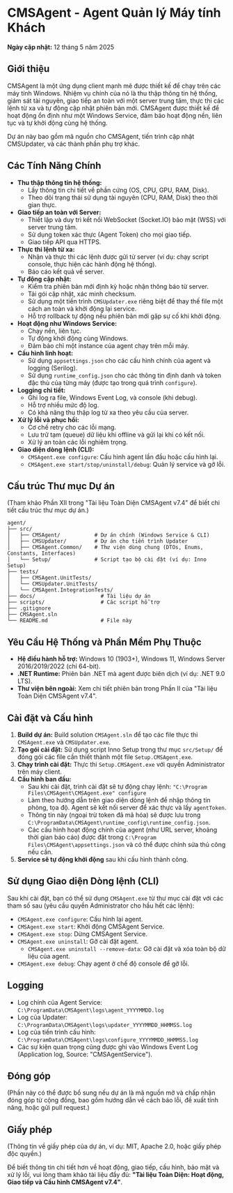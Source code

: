 # CMSAgent - Agent Quản lý Máy tính Khách

**Ngày cập nhật:** 12 tháng 5 năm 2025

## Giới thiệu

CMSAgent là một ứng dụng client mạnh mẽ được thiết kế để chạy trên các máy tính Windows. Nhiệm vụ chính của nó là thu thập thông tin hệ thống, giám sát tài nguyên, giao tiếp an toàn với một server trung tâm, thực thi các lệnh từ xa và tự động cập nhật phiên bản mới. CMSAgent được thiết kế để hoạt động ổn định như một Windows Service, đảm bảo hoạt động nền, liên tục và tự khởi động cùng hệ thống.

Dự án này bao gồm mã nguồn cho CMSAgent, tiến trình cập nhật CMSUpdater, và các thành phần phụ trợ khác.

## Các Tính Năng Chính

- **Thu thập thông tin hệ thống:**
    - Lấy thông tin chi tiết về phần cứng (OS, CPU, GPU, RAM, Disk).
    - Theo dõi trạng thái sử dụng tài nguyên (CPU, RAM, Disk) theo thời gian thực.
- **Giao tiếp an toàn với Server:**
    - Thiết lập và duy trì kết nối WebSocket (Socket.IO) bảo mật (WSS) với server trung tâm.
    - Sử dụng token xác thực (Agent Token) cho mọi giao tiếp.
    - Giao tiếp API qua HTTPS.
- **Thực thi lệnh từ xa:**
    - Nhận và thực thi các lệnh được gửi từ server (ví dụ: chạy script console, thực hiện các hành động hệ thống).
    - Báo cáo kết quả về server.
- **Tự động cập nhật:**
    - Kiểm tra phiên bản mới định kỳ hoặc nhận thông báo từ server.
    - Tải gói cập nhật, xác minh checksum.
    - Sử dụng một tiến trình `CMSUpdater.exe` riêng biệt để thay thế file một cách an toàn và khởi động lại service.
    - Hỗ trợ rollback tự động nếu phiên bản mới gặp sự cố khi khởi động.
- **Hoạt động như Windows Service:**
    - Chạy nền, liên tục.
    - Tự động khởi động cùng Windows.
    - Đảm bảo chỉ một instance của agent chạy trên mỗi máy.
- **Cấu hình linh hoạt:**
    - Sử dụng `appsettings.json` cho các cấu hình chính của agent và logging (Serilog).
    - Sử dụng `runtime_config.json` cho các thông tin định danh và token đặc thù của từng máy (được tạo trong quá trình `configure`).
- **Logging chi tiết:**
    - Ghi log ra file, Windows Event Log, và console (khi debug).
    - Hỗ trợ nhiều mức độ log.
    - Có khả năng thu thập log từ xa theo yêu cầu của server.
- **Xử lý lỗi và phục hồi:**
    - Cơ chế retry cho các lỗi mạng.
    - Lưu trữ tạm (queue) dữ liệu khi offline và gửi lại khi có kết nối.
    - Xử lý an toàn các lỗi nghiêm trọng.
- **Giao diện dòng lệnh (CLI):**
    - `CMSAgent.exe configure`: Cấu hình agent lần đầu hoặc cấu hình lại.
    - `CMSAgent.exe start/stop/uninstall/debug`: Quản lý service và gỡ lỗi.

## Cấu trúc Thư mục Dự án

(Tham khảo Phần XII trong "Tài liệu Toàn Diện CMSAgent v7.4" để biết chi tiết cấu trúc thư mục dự án.)

```
agent/
├── src/
│   ├── CMSAgent/           # Dự án chính (Windows Service & CLI)
│   ├── CMSUpdater/         # Dự án cho tiến trình Updater
│   ├── CMSAgent.Common/    # Thư viện dùng chung (DTOs, Enums, Constants, Interfaces)
│   └── Setup/              # Script tạo bộ cài đặt (ví dụ: Inno Setup)
├── tests/
│   ├── CMSAgent.UnitTests/
│   └── CMSUpdater.UnitTests/
│   └── CMSAgent.IntegrationTests/
├── docs/                     # Tài liệu dự án
├── scripts/                  # Các script hỗ trợ
├── .gitignore
├── CMSAgent.sln
└── README.md                 # File này

```

## Yêu Cầu Hệ Thống và Phần Mềm Phụ Thuộc

- **Hệ điều hành hỗ trợ:** Windows 10 (1903+), Windows 11, Windows Server 2016/2019/2022 (chỉ 64-bit).
- **.NET Runtime:** Phiên bản .NET mà agent được biên dịch (ví dụ: .NET 9.0 LTS).
- **Thư viện bên ngoài:** Xem chi tiết phiên bản trong Phần II của "Tài liệu Toàn Diện CMSAgent v7.4".

## Cài đặt và Cấu hình

1. **Build dự án:** Build solution `CMSAgent.sln` để tạo các file thực thi `CMSAgent.exe` và `CMSUpdater.exe`.
2. **Tạo gói cài đặt:** Sử dụng script Inno Setup trong thư mục `src/Setup/` để đóng gói các file cần thiết thành một file `Setup.CMSAgent.exe`.
3. **Chạy trình cài đặt:** Thực thi `Setup.CMSAgent.exe` với quyền Administrator trên máy client.
4. **Cấu hình ban đầu:**
    - Sau khi cài đặt, trình cài đặt sẽ tự động chạy lệnh:
    `"C:\Program Files\CMSAgent\CMSAgent.exe" configure`
    - Làm theo hướng dẫn trên giao diện dòng lệnh để nhập thông tin phòng, tọa độ. Agent sẽ kết nối server để xác thực và lấy `agentToken`.
    - Thông tin này (ngoại trừ token đã mã hóa) sẽ được lưu trong `C:\ProgramData\CMSAgent\runtime_config\runtime_config.json`.
    - Các cấu hình hoạt động chính của agent (như URL server, khoảng thời gian báo cáo) được đặt trong `C:\Program Files\CMSAgent\appsettings.json` và có thể được chỉnh sửa thủ công nếu cần.
5. **Service sẽ tự động khởi động** sau khi cấu hình thành công.

## Sử dụng Giao diện Dòng lệnh (CLI)

Sau khi cài đặt, bạn có thể sử dụng `CMSAgent.exe` từ thư mục cài đặt với các tham số sau (yêu cầu quyền Administrator cho hầu hết các lệnh):

- `CMSAgent.exe configure`: Cấu hình lại agent.
- `CMSAgent.exe start`: Khởi động CMSAgent Service.
- `CMSAgent.exe stop`: Dừng CMSAgent Service.
- `CMSAgent.exe uninstall`: Gỡ cài đặt agent.
    - `CMSAgent.exe uninstall --remove-data`: Gỡ cài đặt và xóa toàn bộ dữ liệu của agent.
- `CMSAgent.exe debug`: Chạy agent ở chế độ console để gỡ lỗi.

## Logging

- Log chính của Agent Service: `C:\ProgramData\CMSAgent\logs\agent_YYYYMMDD.log`
- Log của Updater: `C:\ProgramData\CMSAgent\logs\updater_YYYYMMDD_HHMMSS.log`
- Log của tiến trình cấu hình: `C:\ProgramData\CMSAgent\logs\configure_YYYYMMDD_HHMMSS.log`
- Các sự kiện quan trọng cũng được ghi vào Windows Event Log (Application log, Source: "CMSAgentService").

## Đóng góp

(Phần này có thể được bổ sung nếu dự án là mã nguồn mở và chấp nhận đóng góp từ cộng đồng, bao gồm hướng dẫn về cách báo lỗi, đề xuất tính năng, hoặc gửi pull request.)

## Giấy phép

(Thông tin về giấy phép của dự án, ví dụ: MIT, Apache 2.0, hoặc giấy phép độc quyền.)

Để biết thông tin chi tiết hơn về hoạt động, giao tiếp, cấu hình, bảo mật và xử lý lỗi, vui lòng tham khảo tài liệu đầy đủ: **"Tài liệu Toàn Diện: Hoạt động, Giao tiếp và Cấu hình CMSAgent v7.4"**.